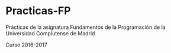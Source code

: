 # Practicas-FP
Prácticas de la asignatura Fundamentos de la Programación de la Universidad Complutense de Madrid

Curso 2016-2017
